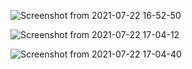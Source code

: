 ![Screenshot from 2021-07-22 16-52-50](https://user-images.githubusercontent.com/80582110/126639245-22a7036c-4518-44a5-a735-93f7b5503675.png)

![Screenshot from 2021-07-22 17-04-12](https://user-images.githubusercontent.com/80582110/126639898-a72b2aa1-2c6e-498f-acbc-6d2db68d1f3b.png)

![Screenshot from 2021-07-22 17-04-40](https://user-images.githubusercontent.com/80582110/126639910-c326da0f-4c7e-4442-926d-4a4176c27a50.png)

